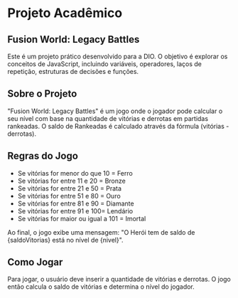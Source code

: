 # Projeto Acadêmico 
## Fusion World: Legacy Battles
Este é um projeto prático desenvolvido para a DIO. O objetivo é explorar os conceitos de JavaScript, incluindo variáveis, operadores, laços de repetição, estruturas de decisões e funções.

## Sobre o Projeto

"Fusion World: Legacy Battles" é um jogo onde o jogador pode calcular o seu nível com base na quantidade de vitórias e derrotas em partidas rankeadas. O saldo de Rankeadas é calculado através da fórmula (vitórias - derrotas).

## Regras do Jogo

- Se vitórias for menor do que 10 = Ferro
- Se vitórias for entre 11 e 20 = Bronze
- Se vitórias for entre 21 e 50 = Prata
- Se vitórias for entre 51 e 80 = Ouro
- Se vitórias for entre 81 e 90 = Diamante
- Se vitórias for entre 91 e 100= Lendário
- Se vitórias for maior ou igual a 101 = Imortal

Ao final, o jogo exibe uma mensagem: "O Herói tem de saldo de {saldoVitorias} está no nível de {nivel}".

## Como Jogar

Para jogar, o usuário deve inserir a quantidade de vitórias e derrotas. O jogo então calcula o saldo de vitórias e determina o nível do jogador.

